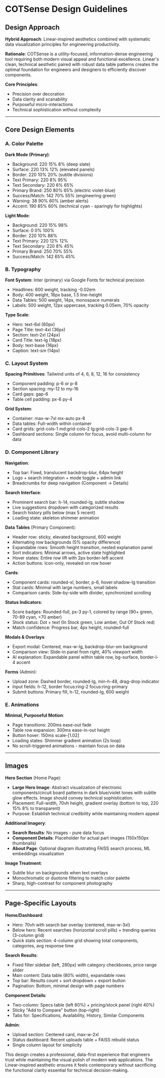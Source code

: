 # COTSense Design Guidelines

## Design Approach

**Hybrid Approach**: Linear-inspired aesthetics combined with systematic data visualization principles for engineering productivity.

**Rationale**: COTSense is a utility-focused, information-dense engineering tool requiring both modern visual appeal and functional excellence. Linear's clean, technical aesthetic paired with robust data table patterns creates the optimal foundation for engineers and designers to efficiently discover components.

**Core Principles**:
- Precision over decoration
- Data clarity and scanability
- Purposeful micro-interactions
- Technical sophistication without complexity

---

## Core Design Elements

### A. Color Palette

**Dark Mode (Primary)**:
- Background: 220 15% 8% (deep slate)
- Surface: 220 13% 12% (elevated panels)
- Border: 220 10% 20% (subtle divisions)
- Text Primary: 220 8% 95%
- Text Secondary: 220 6% 65%
- Primary Brand: 250 80% 65% (electric violet-blue)
- Success/Match: 142 70% 55% (engineering green)
- Warning: 38 90% 60% (amber alerts)
- Accent: 190 85% 60% (technical cyan - sparingly for highlights)

**Light Mode**:
- Background: 220 15% 98%
- Surface: 0 0% 100%
- Border: 220 10% 88%
- Text Primary: 220 12% 12%
- Text Secondary: 220 8% 45%
- Primary Brand: 250 70% 55%
- Success/Match: 142 65% 45%

### B. Typography

**Font System**: Inter (primary) via Google Fonts for technical precision
- Headlines: 600 weight, tracking -0.02em
- Body: 400 weight, 16px base, 1.5 line-height
- Data Tables: 500 weight, 14px, monospace numerals
- Labels: 500 weight, 12px uppercase, tracking 0.05em, 70% opacity

**Type Scale**:
- Hero: text-6xl (60px)
- Page Title: text-4xl (36px)  
- Section: text-2xl (24px)
- Card Title: text-lg (18px)
- Body: text-base (16px)
- Caption: text-sm (14px)

### C. Layout System

**Spacing Primitives**: Tailwind units of 4, 6, 8, 12, 16 for consistency
- Component padding: p-6 or p-8
- Section spacing: my-12 to my-16
- Card gaps: gap-6
- Table cell padding: px-6 py-4

**Grid System**:
- Container: max-w-7xl mx-auto px-8
- Data tables: Full-width within container
- Card grids: grid-cols-1 md:grid-cols-2 lg:grid-cols-3 gap-6
- Dashboard sections: Single column for focus, avoid multi-column for data

### D. Component Library

**Navigation**:
- Top bar: Fixed, translucent backdrop-blur, 64px height
- Logo + search integration + mode toggle + admin link
- Breadcrumbs for deep navigation (Component → Details)

**Search Interface**:
- Prominent search bar: h-14, rounded-lg, subtle shadow
- Live suggestions dropdown with categorized results
- Search history pills below (max 5 recent)
- Loading state: skeleton shimmer animation

**Data Tables** (Primary Component):
- Header row: sticky, elevated background, 600 weight
- Alternating row backgrounds (5% opacity difference)
- Expandable rows: Smooth height transition, nested explanation panel
- Sort indicators: Minimal arrows, active state highlighted
- Hover states: Entire row lift with 2px border-left accent
- Action buttons: Icon-only, revealed on row hover

**Cards**:
- Component cards: rounded-xl, border, p-6, hover:shadow-lg transition
- Stat cards: Minimal with large numbers, small labels
- Comparison cards: Side-by-side with divider, synchronized scrolling

**Status Indicators**:
- Score badges: Rounded-full, px-3 py-1, colored by range (90+ green, 70-89 cyan, <70 amber)
- Stock status: Dot + text (In Stock green, Low amber, Out Of Stock red)
- Match confidence: Progress bar, 4px height, rounded-full

**Modals & Overlays**:
- Export modal: Centered, max-w-lg, backdrop-blur-sm background
- Comparison view: Slide-in panel from right, 40% viewport width
- AI explanation: Expandable panel within table row, bg-surface, border-l-4 accent

**Forms** (Admin):
- Upload zone: Dashed border, rounded-lg, min-h-48, drag-drop indicator
- Input fields: h-12, border focus:ring-2 focus:ring-primary
- Submit buttons: Primary fill, h-12, rounded-lg, 600 weight

### E. Animations

**Minimal, Purposeful Motion**:
- Page transitions: 200ms ease-out fade
- Table row expansion: 300ms ease-in-out height
- Button hover: 150ms scale-[1.02]
- Loading states: Shimmer gradient animation (2s loop)
- No scroll-triggered animations - maintain focus on data

---

## Images

**Hero Section** (Home Page):
- **Large Hero Image**: Abstract visualization of electronic components/circuit board patterns in dark blue/violet tones with subtle glow effects. Image should convey technical sophistication.
- Placement: Full-width, 70vh height, gradient overlay (bottom to top, 220 15% 8% to transparent)
- Purpose: Establish technical credibility while maintaining modern appeal

**Additional Imagery**:
- **Search Results**: No images - pure data focus
- **Component Details**: Placeholder for actual part images (150x150px thumbnails)
- **About Page**: Optional diagram illustrating FAISS search process, ML embeddings visualization

**Image Treatment**:
- Subtle blur on backgrounds when text overlays
- Monochromatic or duotone filtering to match color palette
- Sharp, high-contrast for component photography

---

## Page-Specific Layouts

**Home/Dashboard**:
- Hero: 70vh with search bar overlay (centered, max-w-3xl)
- Below hero: Recent searches (horizontal scroll pills) + trending queries (3-column grid)
- Quick stats section: 4-column grid showing total components, categories, avg response time

**Search Results**:
- Fixed filter sidebar (left, 280px) with category checkboxes, price range slider
- Main content: Data table (80% width), expandable rows
- Top bar: Results count + sort dropdown + export button
- Pagination: Bottom, minimal design with page numbers

**Component Details**:
- Two-column: Specs table (left 60%) + pricing/stock panel (right 40%)
- Sticky "Add to Compare" button (top-right)
- Tabs for: Specifications, Availability, History, Similar Components

**Admin**:
- Upload section: Centered card, max-w-2xl
- Status dashboard: Recent uploads table + FAISS rebuild status
- Single column layout for simplicity

This design creates a professional, data-first experience that engineers trust while maintaining the visual polish of modern web applications. The Linear-inspired aesthetic ensures it feels contemporary without sacrificing the functional clarity essential for technical decision-making.
